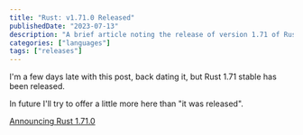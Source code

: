 ```yaml
---
title: "Rust: v1.71.0 Released"
publishedDate: "2023-07-13"
description: "A brief article noting the release of version 1.71 of Rust"
categories: ["languages"]
tags: ["releases"]
---
```


I'm a few days late with this post, back dating it, but Rust 1.71 stable has been released.

In future I'll try to offer a little more here than "it was released".

[Announcing Rust 1.71.0](https://blog.rust-lang.org/2023/07/13/Rust-1.71.0.html)
